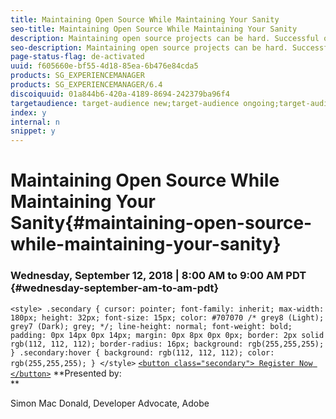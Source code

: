 ```yaml
---
title: Maintaining Open Source While Maintaining Your Sanity
seo-title: Maintaining Open Source While Maintaining Your Sanity
description: Maintaining open source projects can be hard. Successful open source projects can take up a lot of your time and often you end up feeling guilty because you feel you are not spending enough time working on it. You are not alone! I’ve been an open source contributor for a very long time and a core maintainer of Apache Cordova for over 8 years. I’ve learned a number of things that can help you stay on top of your project without the guilty feelings.
seo-description: Maintaining open source projects can be hard. Successful open source projects can take up a lot of your time and often you end up feeling guilty because you feel you are not spending enough time working on it. You are not alone! I’ve been an open source contributor for a very long time and a core maintainer of Apache Cordova for over 8 years. I’ve learned a number of things that can help you stay on top of your project without the guilty feelings.
page-status-flag: de-activated
uuid: f605660e-bf55-4d18-85ea-6b476e84cda5
products: SG_EXPERIENCEMANAGER
products: SG_EXPERIENCEMANAGER/6.4
discoiquuid: 01a844b6-420a-4189-8694-242379ba96f4
targetaudience: target-audience new;target-audience ongoing;target-audience upgrader
index: y
internal: n
snippet: y
---
```


# Maintaining Open Source While Maintaining Your Sanity{#maintaining-open-source-while-maintaining-your-sanity}

### Wednesday, September 12, 2018 | 8:00 AM to 9:00 AM PDT {#wednesday-september-am-to-am-pdt}

`<style> .secondary { cursor: pointer; font-family: inherit; max-width: 180px; height: 32px; font-size: 15px; color: #707070 /* grey8 (Light); grey7 (Dark); grey; */; line-height: normal; font-weight: bold; padding: 0px 14px 0px 14px; margin: 0px 8px 0px 0px; border: 2px solid rgb(112, 112, 112); border-radius: 16px; background: rgb(255,255,255); } .secondary:hover { background: rgb(112, 112, 112); color: rgb(255,255,255); } </style>` [ `<button class="secondary"> Register Now </button>`](https://www.meetup.com/AEM-Technologist-Group/events/254234443/) **Presented by:   
**

Simon Mac Donald, Developer Advocate, Adobe

